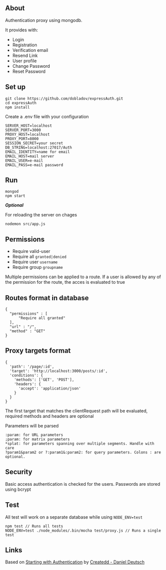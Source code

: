 ## About

Authentication proxy using mongodb.

It provides with:
+ Login
+ Registration
+ Verification email
+ Resend Link
+ User profile
+ Change Password
+ Reset Password

## Set up

```
git clone https://github.com/dobladov/expressAuth.git
cd expressAuth
npm install
```
Create a .env file with your configuration
```
SERVER_HOST=localhost
SERVER_PORT=3000
PROXY_HOST=localhost
PROXY_PORT=8000
SESSION_SECRET=your secret
DB_STRING=localhost:27017/Auth
EMAIL_IDENTITY=name for email
EMAIL_HOST=mail server
EMAIL_USER=e-mail
EMAIL_PASS=e-mail password
```

## Run

```
mongod
npm start
```

___Optional___

For reloading the server on chages
```
nodemon src/app.js
```

## Permissions

 - Require valid-user
 - Require all `granted|denied`
 - Require user `username`
 - Require group `groupname`

Multiple permissions can be applied to a route. If a user is allowed by any of the permission for the route, the acces is evaluated to true

## Routes format in database

```
{
  "permissions" : [
      "Require all granted"
  ],
  "url" : "/",
  "method" : "GET"
}
```

## Proxy targets format
```
{
  'path': '/page/:id',
  'target': 'http://localhost:3000/posts/:id',
  'conditions': {
    'methods': ['GET', 'POST'],
    'headers': {
      'accept': 'application/json'
    }
  }
}
```

The first target that matches the clientRequest path will be evaluated, required methods and headers are optional

Parameters will be parsed

```
:param: for URL parameters
;param: for matrix parameters
*splat: for parameters spanning over multiple segments. Handle with care
?param1&param2 or ?:param1&:param2: for query parameters. Colons : are optional.
```

## Security

Basic access authentication is checked for the users.
Passwords are stored using bcrypt

## Test

All test will work on a separate database while using `NODE_ENV=test`

```
npm test // Runs all tests
NODE_ENV=test ./node_modules/.bin/mocha test/proxy.js // Runs a single test
```

## Links

Based on [Starting with Authentication](https://medium.com/createdd-notes/starting-with-authentication-a-tutorial-with-node-js-and-mongodb-25d524ca0359) by [Createdd - Daniel Deutsch](https://github.com/Createdd)
